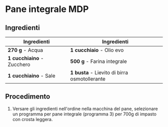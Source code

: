 # Pane integrale MDP

## Ingredienti

| Ingredienti                  | Ingredienti             |
| ---------------------------- | ----------------------- |
| **270 g** - Acqua | **1 cucchiaio** - Olio evo |
| **1 cucchiaino** - Zucchero | **500 g** - Farina integrale |
| **1 cucchiaino** - Sale | **1 busta** - Lievito di birra osmotollerante |

## Procedimento

1. Versare gli ingredienti nell'ordine nella macchina del pane, selezionare un programma per pane integrale (programma 3) per 700g di impasto con crosta leggera.


